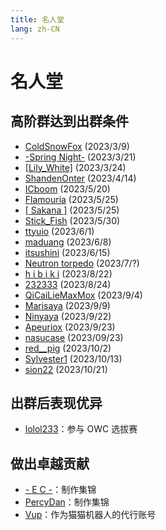 ```yaml
---
title: 名人堂
lang: zh-CN
---
```

# 名人堂

## 高阶群达到出群条件

- [ColdSnowFox](https://osu.ppy.sh/users/19890921) (2023/3/9)
- [-Spring Night-](https://osu.ppy.sh/users/17064371) (2023/3/21)
- [[Lily_White]](https://osu.ppy.sh/users/12749779) (2023/3/24)
- [ShandenOnter](https://osu.ppy.sh/users/13999223) (2023/4/14)
- [ICboom](https://osu.ppy.sh/users/4007552) (2023/5/20)
- [Flamouria](https://osu.ppy.sh/users/13048150) (2023/5/25)
- [[ Sakana ]](https://osu.ppy.sh/users/29825758) (2023/5/25)
- [Stick_Fish](https://osu.ppy.sh/users/13358640) (2023/5/30)
- [ttyuio](https://osu.ppy.sh/users/32679990) (2023/6/1)
- [maduang](https://osu.ppy.sh/users/29081543) (2023/6/8)
- [itsushini](https://osu.ppy.sh/users/17074316) (2023/6/15)
- [Neutron torpedo](https://osu.ppy.sh/users/24657559) (2023/7/?)
- [h i b i k i](https://osu.ppy.sh/users/16604940) (2023/8/22)
- [232333](https://osu.ppy.sh/users/7945343) (2023/8/24)
- [QiCaiLieMaxMox](https://osu.ppy.sh/users/7990368) (2023/9/4)
- [Marisaya](https://osu.ppy.sh/users/13354073) (2023/9/9)
- [Ninyaya](https://osu.ppy.sh/users/13198369) (2023/9/22)
- [Apeuriox](https://osu.ppy.sh/users/11232623) (2023/9/23)
- [nasucase](https://osu.ppy.sh/users/29046592/osu) (2023/09/23)
- [red__pig](https://osu.ppy.sh/users/15603359) (2023/10/2)
- [Sylvester1](https://osu.ppy.sh/users/25454161) (2023/10/13)
- [sion22](https://osu.ppy.sh/users/30137844) (2023/10/21)

## 出群后表现优异

- [lolol233](https://osu.ppy.sh/users/11375105)：参与 OWC 选拔赛
## 做出卓越贡献

- [\- E C \-](https://osu.ppy.sh/users/13552636)：制作集锦
- [PercyDan](https://osu.ppy.sh/users/17268434)：制作集锦
- [Vup](https://osu.ppy.sh/users/19755783)：作为猫猫机器人的代行账号
